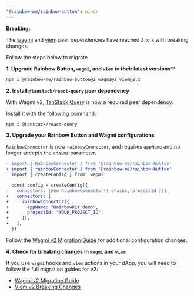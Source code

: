 ```yaml
---
"@rainbow-me/rainbow-button": minor
---
```


**Breaking:**

The [wagmi](https://wagmi.sh) and [viem](https://viem.sh) peer dependencies have reached `2.x.x` with breaking changes.

Follow the steps below to migrate.

**1. Upgrade Rainbow Button, `wagmi`, and `viem` to their latest versions****

```bash
npm i @rainbow-me/rainbow-button@2 wagmi@2 viem@2.x
```

**2. Install `@tanstack/react-query` peer dependency**

With Wagmi v2, [TanStack Query](https://tanstack.com/query/v5/docs/react/overview) is now a required peer dependency.

Install it with the following command:

```bash
npm i @tanstack/react-query
```

**3. Upgrade your Rainbow Button and Wagmi configurations**

`RainbowConnector` is now `rainbowConnector`, and requires `appName` and no longer accepts the `chains` parameter.

```diff
- import { RainbowConnector } from '@rainbow-me/rainbow-button'
+ import { rainbowConnector } from '@rainbow-me/rainbow-button'
  import { createConfig } from 'wagmi'

  const config = createConfig({
-   connectors: [new RainbowConnector({ chains, projectId })],
+   connectors: [
+     rainbowConnector({
+       appName: "RainbowKit demo",
+       projectId: "YOUR_PROJECT_ID",
+     }),
+   ],
  })
```

Follow the [Wagmi v2 Migration Guide](https://wagmi.sh/react/guides/migrate-from-v1-to-v2) for additional configuration changes.

**4. Check for breaking changes in `wagmi` and `viem`**

If you use `wagmi` hooks and `viem` actions in your dApp, you will need to follow the full migration guides for v2:

- [Wagmi v2 Migration Guide](https://wagmi.sh/react/guides/migrate-from-v1-to-v2)
- [Viem v2 Breaking Changes](https://viem.sh/docs/migration-guide.html#_2-x-x-breaking-changes)